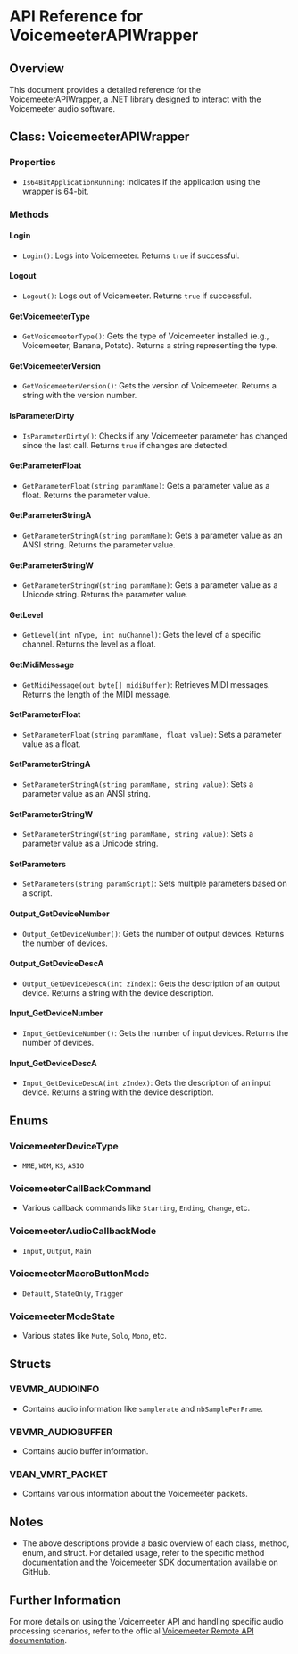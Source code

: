 ﻿
# API Reference for VoicemeeterAPIWrapper

## Overview

This document provides a detailed reference for the VoicemeeterAPIWrapper, a .NET library designed to interact with the Voicemeeter audio software.

## Class: VoicemeeterAPIWrapper

### Properties
- `Is64BitApplicationRunning`: Indicates if the application using the wrapper is 64-bit.

### Methods

#### Login
- `Login()`: Logs into Voicemeeter. Returns `true` if successful.

#### Logout
- `Logout()`: Logs out of Voicemeeter. Returns `true` if successful.

#### GetVoicemeeterType
- `GetVoicemeeterType()`: Gets the type of Voicemeeter installed (e.g., Voicemeeter, Banana, Potato). Returns a string representing the type.

#### GetVoicemeeterVersion
- `GetVoicemeeterVersion()`: Gets the version of Voicemeeter. Returns a string with the version number.

#### IsParameterDirty
- `IsParameterDirty()`: Checks if any Voicemeeter parameter has changed since the last call. Returns `true` if changes are detected.

#### GetParameterFloat
- `GetParameterFloat(string paramName)`: Gets a parameter value as a float. Returns the parameter value.

#### GetParameterStringA
- `GetParameterStringA(string paramName)`: Gets a parameter value as an ANSI string. Returns the parameter value.

#### GetParameterStringW
- `GetParameterStringW(string paramName)`: Gets a parameter value as a Unicode string. Returns the parameter value.

#### GetLevel
- `GetLevel(int nType, int nuChannel)`: Gets the level of a specific channel. Returns the level as a float.

#### GetMidiMessage
- `GetMidiMessage(out byte[] midiBuffer)`: Retrieves MIDI messages. Returns the length of the MIDI message.

#### SetParameterFloat
- `SetParameterFloat(string paramName, float value)`: Sets a parameter value as a float.

#### SetParameterStringA
- `SetParameterStringA(string paramName, string value)`: Sets a parameter value as an ANSI string.

#### SetParameterStringW
- `SetParameterStringW(string paramName, string value)`: Sets a parameter value as a Unicode string.

#### SetParameters
- `SetParameters(string paramScript)`: Sets multiple parameters based on a script.

#### Output_GetDeviceNumber
- `Output_GetDeviceNumber()`: Gets the number of output devices. Returns the number of devices.

#### Output_GetDeviceDescA
- `Output_GetDeviceDescA(int zIndex)`: Gets the description of an output device. Returns a string with the device description.

#### Input_GetDeviceNumber
- `Input_GetDeviceNumber()`: Gets the number of input devices. Returns the number of devices.

#### Input_GetDeviceDescA
- `Input_GetDeviceDescA(int zIndex)`: Gets the description of an input device. Returns a string with the device description.

## Enums

### VoicemeeterDeviceType
- `MME`, `WDM`, `KS`, `ASIO`

### VoicemeeterCallBackCommand
- Various callback commands like `Starting`, `Ending`, `Change`, etc.

### VoicemeeterAudioCallbackMode
- `Input`, `Output`, `Main`

### VoicemeeterMacroButtonMode
- `Default`, `StateOnly`, `Trigger`

### VoicemeeterModeState
- Various states like `Mute`, `Solo`, `Mono`, etc.

## Structs

### VBVMR_AUDIOINFO
- Contains audio information like `samplerate` and `nbSamplePerFrame`.

### VBVMR_AUDIOBUFFER
- Contains audio buffer information.

### VBAN_VMRT_PACKET
- Contains various information about the Voicemeeter packets.

## Notes
- The above descriptions provide a basic overview of each class, method, enum, and struct. For detailed usage, refer to the specific method documentation and the Voicemeeter SDK documentation available on GitHub.

## Further Information
For more details on using the Voicemeeter API and handling specific audio processing scenarios, refer to the official [Voicemeeter Remote API documentation](https://github.com/vburel2018/Voicemeeter-SDK).
